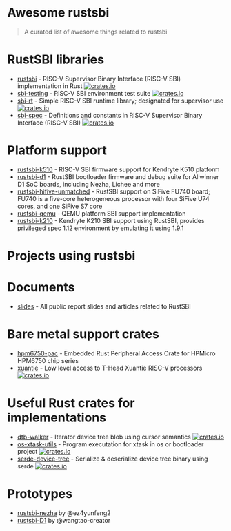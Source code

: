 # Awesome rustsbi

> A curated list of awesome things related to rustsbi

# RustSBI libraries

- [rustsbi](https://github.com/rustsbi/rustsbi) - RISC-V Supervisor Binary Interface (RISC-V SBI) implementation in Rust [![crates.io](https://img.shields.io/crates/v/rustsbi.svg)](https://crates.io/crates/rustsbi)
- [sbi-testing](https://github.com/rustsbi/sbi-testing) - RISC-V SBI environment test suite [![crates.io](https://img.shields.io/crates/v/sbi-testing.svg)](https://crates.io/crates/sbi-testing)
- [sbi-rt](https://github.com/rustsbi/sbi-rt) - Simple RISC-V SBI runtime library; designated for supervisor use [![crates.io](https://img.shields.io/crates/v/sbi-rt.svg)](https://crates.io/crates/sbi-rt)
- [sbi-spec](https://github.com/rustsbi/sbi-spec) - Definitions and constants in RISC-V Supervisor Binary Interface (RISC-V SBI) [![crates.io](https://img.shields.io/crates/v/sbi-spec.svg)](https://crates.io/crates/sbi-spec)

# Platform support

- [rustsbi-k510](https://github.com/Gstalker/rustsbi-k510) - RISC-V SBI firmware support for Kendryte K510 platform
- [rustsbi-d1](https://github.com/rustsbi/rustsbi-d1) - RustSBI bootloader firmware and debug suite for Allwinner D1 SoC boards, including Nezha, Lichee and more 
- [rustsbi-hifive-unmatched](https://github.com/rustsbi/rustsbi-hifive-unmatched) - RustSBI support on SiFive FU740 board; FU740 is a five-core heterogeneous processor with four SiFive U74 cores, and one SiFive S7 core
- [rustsbi-qemu](https://github.com/rustsbi/rustsbi-qemu) - QEMU platform SBI support implementation
- [rustsbi-k210](https://github.com/rustsbi/rustsbi-k210) - Kendryte K210 SBI support using RustSBI, provides privileged spec 1.12 environment by emulating it using 1.9.1

# Projects using rustsbi

# Documents

- [slides](https://github.com/rustsbi/slides) - All public report slides and articles related to RustSBI

# Bare metal support crates

- [hpm6750-pac](https://github.com/rustsbi/hpm6750-pac) - Embedded Rust Peripheral Access Crate for HPMicro HPM6750 chip series
- [xuantie](https://github.com/rustsbi/xuantie) - Low level access to T-Head Xuantie RISC-V processors [![crates.io](https://img.shields.io/crates/v/xuantie.svg)](https://crates.io/crates/xuantie)

# Useful Rust crates for implementations

- [dtb-walker](https://github.com/YdrMaster/dtb-walker) - Iterator device tree blob using cursor semantics [![crates.io](https://img.shields.io/crates/v/dtb-walker.svg)](https://crates.io/crates/dtb-walker)
- [os-xtask-utils](https://github.com/YdrMaster/os-xtask-utils) - Program executation for xtask in os or bootloader project [![crates.io](https://img.shields.io/crates/v/os-xtask-utils.svg)](https://crates.io/crates/os-xtask-utils)
- [serde-device-tree](https://github.com/rustsbi/serde-device-tree) - Serialize & deserialize device tree binary using serde [![crates.io](https://img.shields.io/crates/v/serde-device-tree.svg)](https://crates.io/crates/serde-device-tree)

# Prototypes

- [rustsbi-nezha](https://github.com/ez4yunfeng2/rustsbi-nezha) by @ez4yunfeng2
- [rustsbi-D1](https://github.com/wangtao-creator/rustsbi-D1) by @wangtao-creator
